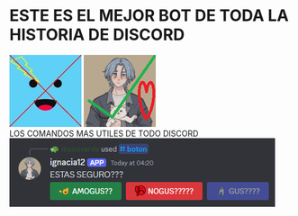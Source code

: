# ESTE ES EL MEJOR BOT DE TODA LA HISTORIA DE DISCORD
![ASCO](./assets/ASCO.jpg) ![REAL](./assets/REAL.png)\
LOS COMANDOS MAS UTILES DE TODO DISCORD
![BUENCOMANDO](./assets/comando.png)